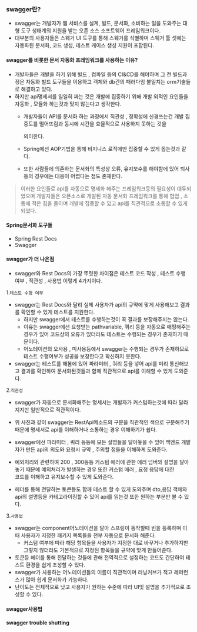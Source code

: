 ### swagger란?

- swagger는 개발자가 웹 서비스를 설계, 빌드, 문서화, 소비하는 일을 도와주는 대형 도구 생태계의 지원을 받는 오픈 소스 소프트웨어 프레임워크이다.
-  대부분의 사용자들은 스웨거 UI 도구를 통해 스웨거를 식별하며 스웨거 툴 셋에는 자동화된 문서화, 코드 생성, 테스트 케이스 생성 지원이 포함된다.

#### swagger를 비롯한 문서 자동화 프레임워크를 사용하는 이유?

- 개발자들은 개발을 하기 위해 빌드 , 컴파일 등의 CI&CD를 해야하며 그 전 빌드과정은 자동화 빌드 도구들을 이용하고 객체와 db간의 패러다임 불일치는 orm기술들로 해결하고 있다.
- 하지만 api명세서를 일일히 짜는 것은 개발에 집중하기 위해 개발 외적인 요인들을 자동화 , 모듈화 하는것과 맞지 않는다고 생각한다.
  - 개발자들이 API를 문서화 하는 과정에서 직관성 , 정확성에 신경쓰는건 개발 집중도를 떨어뜨림과 동시에 시간을 효율적으로 사용하지 못하는 것을 
  
    의미한다. 
  - Spring에선 AOP기법을 통해 비지니스 로직에만 집중할 수 있게 돕는것과 같다.
  - 또한 사람들에 의존하는 문서화의 특성상 오류, 유지보수를 해야함에 있어 퇴사등의 경우에는 대응이 어렵다는 점도 존재한다.

> 이러한 요인들로 api를 자동으로 명세화 해주는 프레임워크등의 필요성이 대두되었으며 개발자들은 오픈소스로 개발된 자동 문서화 프레임워크를 통해 협업 , 소통에 적은 힘을 들이며 개발에 집중할 수 있고 api를 직관적으로 소통할 수 있게 되었다.

#### Spring문서화 도구들
- Spring Rest Docs
- Swagger

#### swagger가 더 나은점
- swagger와 Rest Docs의 가장 뚜렷한 차이점은 테스트 코드 작성 , 테스트 수행 여부 , 직관성 , 사용법 이렇게 4가지이다.

1.`테스트 수행 여부`
  - swagger는 Rest Docs와 달리 실제 사용자가 api의 규약에 맞게 사용해보고 결과를 확인할 수 있게 테스트를 지원한다.
    - 하지만 swagger에서 테스트를 수행하는것이 꼭 결과를 보장해주지는 않는다.
    - 이유는 swagger에선 요청받는 pathvariable, 쿼리 등을 자동으로 매핑해주는 경우가 있어 코드상의 오류가 있더라도 테스트는 수행되는 경우가 존재하기 때문이다.
    - 어노테이션의 오사용 , 미사용등에서 swagger는 수행되는 경우가 존재하므로 테스트 수행여부가 성공을 보장한다고 확신하지 못한다.
  - swagger는 테스트를 해봄에 있어 파라미터 , 쿼리 등을 넣어 api를 미리 통신해보고 결과를 확인하여 문서화된것들과 함께 직관적으로 api를 이해할 수 있게 도와준다.

2.`직관성`
  - swagger가 자동으로 문서화해주는 명세서는 개발자가 커스텀하는것에 따라 달라지지만 일반적으로 직관적이다.

  - 위 사진과 같이 swagger는 RestApi메소드의 구분을 직관적인 색으로 구분해주기 때문에 명세서로 api를 이해하거나 소통하는 경우 이해하기가 쉽다.
  - swagger에선 파라미터 , 쿼리 등등에 모든 설명들을 달아놓을 수 있어 백엔드 개발자가 만든 api의 의도와 요청시 규약 , 주의할 점들을 이해하게 도와준다.
  - 예외처리와 관련하여 200 , 300등등 커스텀 에러에 관한 에러 넘버와 설명을 달아놓기 때문에 예외처리가 발생하는 경우 또한 커스텀 에러 , 요청 응답에 대한 <br>코드를 이해하고 유지보수할 수 있게 도와준다. 
  - 헤더를 통해 전달하는 토큰등도 함께 테스트 할 수 있게 도와주며 dto,응답 객체와 api의 설명등을 카테고라이징할 수 있어 api를 읽는것 또한 원하는 부분만 볼 수 있다.

3.`사용법`
  - swagger는 component어노테이션을 달아 스프링이 동작할때 빈을 등록하며 이 때 사용자가 지정한 패키지 목록들을 전부 자동으로 문서화 해준다.
    - 커스텀 여부에 따라 해당 항목들을 사용자가 지정한 대로 바꾸거나 추가하지만 그렇지 않더라도 기본적으로 지정된 항목들을 규약에 맞게 만들어준다.
  - 토큰등 헤더를 통해 전달하는 것들에 관해 전역적으로 설정하는 코드도 간단하여 테스트 환경을 쉽게 조성할 수 있다.
  - swagger가 사용하는 어노테이션들의 이름이 직관적이며 러닝커브가 적고 레퍼런스가 많아 쉽게 문서화가 가능하다.
  - 난이도는 전체적으로 낮고 사용자가 원하는 수준에 따라 UI및 설명을 추가적으로 조성할 수 있다.


#### swagger사용법


#### swagger trouble shutting
